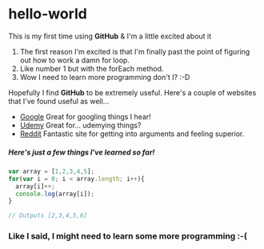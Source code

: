 # hello-world
This is my first time using **GitHub** & I'm a little excited about it

1. The first reason I'm excited is that I'm finally past the point of figuring out how to work a damn for loop.
2. Like number 1 but with the forEach method.
3. Wow I need to learn more programming don't I? :-D

Hopefully I find **GitHub** to be extremely useful. Here's a couple of websites that I've found useful as well...

+ [Google][1] Great for googling things I hear!
+ [Udemy][2] Great for... udemying things? 
+ [Reddit][3] Fantastic site for getting into arguments and feeling superior.

[1]: http://google.com
[2]: http://udemy.com
[3]: http://reddit.com


##### Here's just a few things I've learned so far!

```javascript
var array = [1,2,3,4,5];
for(var i = 0; i < array.length; i++){
  array[i]++;
  console.log(array[i]);
}

// Outputs [2,3,4,5,6]
```

### Like I said, I might need to learn some more programming :-(
